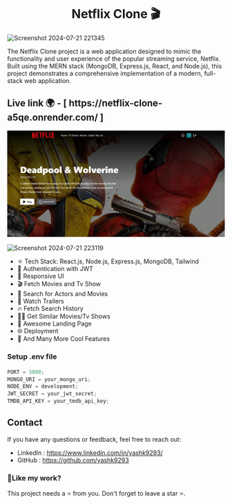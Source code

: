 <h1 align="center">Netflix Clone 🎬</h1>

![Screenshot 2024-07-21 221345](https://github.com/user-attachments/assets/393c92fa-4964-482e-b3b5-ab22cdfe2ba1)

The Netflix Clone project is a web application designed to mimic the functionality and user experience of the popular streaming service, Netflix. Built using the MERN stack (MongoDB, Express.js, React, and Node.js), this project demonstrates a comprehensive implementation of a modern, full-stack web application.

<h2>Live link 🌍 - [  https://netflix-clone-a5qe.onrender.com/  ]</h2>

![Demo App](/frontend/public/screenshot-for-readme.png)


![Screenshot 2024-07-21 223119](https://github.com/user-attachments/assets/a5866322-a3d1-420c-b8c5-8bac4ea03401)



-   ⚛️ Tech Stack: React.js, Node.js, Express.js, MongoDB, Tailwind
-   🔐 Authentication with JWT
-   📱 Responsive UI
-   🎬 Fetch Movies and Tv Show
-   🔎 Search for Actors and Movies
-   🎥 Watch Trailers
-   🔥 Fetch Search History
-   🐱‍👤 Get Similar Movies/Tv Shows
-   💙 Awesome Landing Page
-   🌐 Deployment
-   🚀 And Many More Cool Features

### Setup .env file

```js
PORT = 5000;
MONGO_URI = your_mongo_uri;
NODE_ENV = development;
JWT_SECRET = your_jwt_secret;
TMDB_API_KEY = your_tmdb_api_key;
```


## Contact
If you have any questions or feedback, feel free to reach out:
- LinkedIn : https://www.linkedin.com/in/yashk9293/
- GitHub : https://github.com/yashk9293

<h3>💖Like my work?</h3>
This project needs a ⭐️ from you. Don't forget to leave a star ⭐️.